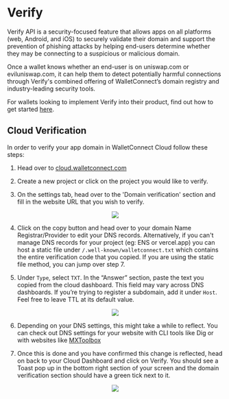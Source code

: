 # Verify

Verify API is a security-focused feature that allows apps on all platforms (web, Android, and iOS) to securely validate their domain and support the prevention of phishing attacks by helping end-users determine whether they may be connecting to a suspicious or malicious domain.

Once a wallet knows whether an end-user is on uniswap.com or eviluniswap.com, it can help them to detect potentially harmful connections through Verify's combined offering of WalletConnect’s domain registry and industry-leading security tools.

For wallets looking to implement Verify into their product, find out how to get started [here](../web3wallet/verify).

## Cloud Verification

In order to verify your app domain in WalletConnect Cloud follow these steps:

1. Head over to [cloud.walletconnect.com](https://cloud.walletconnect.com)

2. Create a new project or click on the project you would like to verify.

3. On the settings tab, head over to the 'Domain verification' section and fill in the website URL that you wish to verify.

<!-- ![create-push-url](/assets/verify/tab.png) -->

<p align="center">
  <img src="/assets/verify/verify-domain.png" />
</p>

4. Click on the copy button and head over to your domain Name Registrar/Provider to edit your DNS records.
   Alternatively, if you can't manage DNS records for your project (eg: ENS or vercel.app) you can host a static file
   under `/.well-known/walletconnect.txt` which contains the entire verification code that you copied. If you are using the static file method, you can jump over step 7.

5. Under `Type`, select `TXT`. In the “Answer” section, paste the text you copied from the cloud dashboard. This field may vary across DNS dashboards. If you’re trying to register a subdomain, add it under `Host`. Feel free to leave TTL at its default value.

<!-- ![create-push-url](/assets/verify/dns-record.png) -->

<p align="center">
  <img src="/assets/verify/dns-record.png" />
</p>

6. Depending on your DNS settings, this might take a while to reflect. You can check out DNS settings for your website with CLI tools like Dig or with websites like [MXToolbox](https://mxtoolbox.com/SuperTool.aspx?action=txt)

7. Once this is done and you have confirmed this change is reflected, head on back to your Cloud Dashboard and click on Verify. You should see a Toast pop up in the bottom right section of your screen and the domain verification section should have a green tick next to it.

<p align="center">
  <img src="/assets/verify/verified.png" />
</p>
